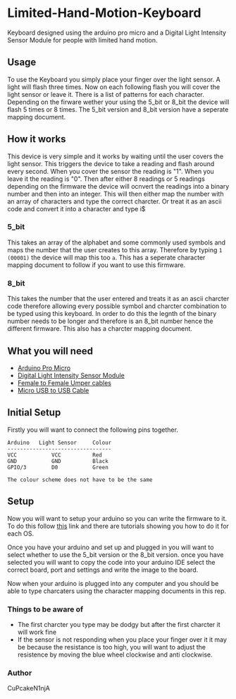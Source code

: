 # Limited-Hand-Motion-Keyboard
Keyboard designed using the arduino pro micro and a Digital Light Intensity Sensor Module for people with limited hand motion.

## Usage
To use the Keyboard you simply place your finger over the light sensor.
A light will flash three times.
Now on each following flash you will cover the light sensor or leave it.
There is a list of patterns for each character.
Depending on the firware wether your using the 5_bit or 8_bit the device will flash 5 times or 8 times.
The 5_bit version and 8_bit version have a seperate mapping document.

## How it works
This device is very simple and it works by waiting until the user covers the light sensor. This triggers the device to take a reading and flash around every second. When you cover the sensor the reading is "1". When you leave it the reading is "0". Then after either 8 readings or 5 readings depending on the firmware the device will ocnvert the readings into a binary number and then into an integer. This will then either map the number with an array of characters and type the correct charcter. Or treat it as an ascii code and convert it into a character and type i$

### 5_bit
This takes an array of the alphabet and some commonly used symbols and maps the number that the user creates to this array. Therefore by typing ```1 (00001)``` the device will map this too ```a```. This has a seperate character mapping document to follow if you want to use this firmware.

### 8_bit
This takes the number that the user entered and treats it as an ascii charcter code therefore allowing every possible symbol and charcter combination to be typed using this keyboard. In order to do this the legnth of the binary number needs to be longer and therefore is an 8_bit number hence the different firmware. This also has a charcter mapping document.

## What you will need
- [Arduino Pro Micro](https://www.amazon.co.uk/KOOKYE-ATmega32U4-arduino-Leonardo-ATmega328/dp/B019SXN84E/ref=sr_1_1?ie=UTF8&qid=1509474050&sr=8-1&keywords=arduino+pro+micro)
- [Digital Light Intensity Sensor Module](https://www.amazon.co.uk/gp/product/B01BTGV566/ref=oh_aui_detailpage_o05_s00?ie=UTF8&psc=1)
- [Female to Female Umper cables](https://www.amazon.co.uk/Aukru-20cm-Female-Female-Jumpers-Raspberry/dp/B00OL6JZ3C/ref=sr_1_3?s=electronics&ie=UTF8&qid=1509474247&sr=1-3&keywords=female+to+female+jumper+cables)
- [Micro USB to USB Cable](https://www.amazon.co.uk/Xillie-Short-USB-2-0-High-Speed/dp/B013G4EGOW/ref=sr_1_1_sspa?s=electronics&ie=UTF8&qid=1509474475&sr=1-1-spons&keywords=micro+usb+to+usb&psc=1)

## Initial Setup
Firstly you will want to connect the following pins together.
```
Arduino   Light Sensor     Colour
---------------------------------
VCC           VCC          Red
GND           GND          Black
GPIO/3        D0           Green
```
```The colour scheme does not have to be the same```

## Setup
Now you will want to setup your arduino so you can write the firmware to it. To do this follow [this](https://learn.sparkfun.com/tutorials/pro-micro--fio-v3-hookup-guide) link and there are tutorials showing you how to do it for each OS.

Once you have your arduino and set up and plugged in you will want to select whether to use the 5_bit version or the 8_bit version. once you have selected you will want to copy the code into your arduino IDE select the correct board, port and settings and write the image to the board.

Now when your arduino is plugged into any computer and you should be able to type charcaters using the character mapping documents in this rep.

### Things to be aware of
- The first charcter you type may be dodgy but after the first charcter it will work fine
- If the sensor is not responding when you place your finger over it it may be because the resistance is too high, you will want to adjust the resistence by moving the blue wheel clockwise and anti clockwise.

### Author
CuPcakeN1njA
